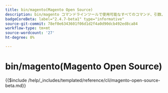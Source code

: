 ```yaml
---
title: bin/magento(Magento Open Source)
description: bin/magento コマンドラインツールで使用可能なすべてのコマンド、引数、Magento Open Sourceについて説明します。
badgeCoreBeta: label="2.4.7-beta1" type="informative"
source-git-commit: 78ef0e6343601f06d1d2f4a0d90dcb492ed8ca84
workflow-type: tm+mt
source-wordcount: '27'
ht-degree: 0%

---
```


# bin/magento(Magento Open Source)

{{$include /help/_includes/templated/reference/cli/magento-open-source-beta.md}}
